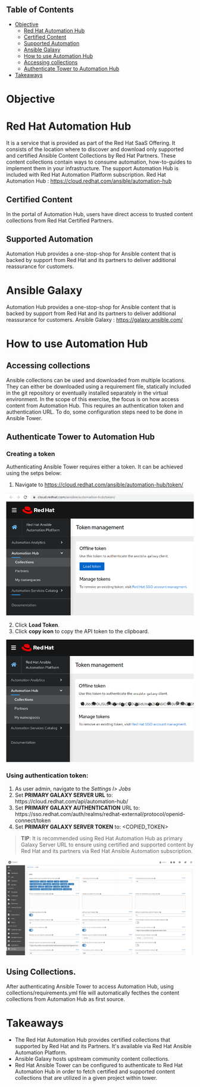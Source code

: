 ## Table of Contents
- [Objective](#objective)
    - [Red Hat Automation Hub](#red-hat-automation-hub)
    - [Certified Content](#certified-content)
    - [Supported Automation](#supported-automation)
    - [Ansible Galaxy](#ansible-galaxy)
    - [How to use Automation Hub](#how-to-use-automation-hub)
    - [Accessing collections](#accessing-collections)
    - [Authenticate Tower to Automation Hub](#authenticate-tower-to-automation-hub)
- [Takeaways](#takeaways)


# Objective

# Red Hat Automation Hub
It is a service that is provided as part of the Red Hat SaaS Offering. It consists of the location where to discover and download only supported and certified Ansible Content Collections by Red Hat Partners. These content collections contain ways to consume automation, how-to-guides to implement them in your infrastructure. The support Automation Hub is included with Red Hat Automation Platform subscription.
  Red Hat Automation Hub : https://cloud.redhat.com/ansible/automation-hub

## Certified Content
In the portal of Automation Hub, users have direct access to trusted content collections from Red Hat Certified Partners.

## Supported Automation
  Automation Hub provides a one-stop-shop for Ansible content that is backed by support from Red Hat and its partners to deliver additional reassurance for customers.

# Ansible Galaxy
Automation Hub provides a one-stop-shop for Ansible content that is backed by support from Red Hat and its partners to deliver additional reassurance for customers.
  Ansible Galaxy : https://galaxy.ansible.com/

# How to use Automation Hub

## Accessing collections
Ansible collections can be used and downloaded from multiple locations. They can either be downloaded using a requirement file, statically included in the git repository or eventually installed separately in the virtual environment.
In the scope of this exercise, the focus is on how access content from Automation Hub. This requires an authentication token and authentication URL. To do, some configuration steps need to be done in Ansible Tower.

## Authenticate Tower to Automation Hub

### Creating a token
Authenticating Ansible Tower requires either a token. It can be achieved using the setps below:
  1. Navigate to https://cloud.redhat.com/ansible/automation-hub/token/
  
  
   ![Load token|845x550,50%](screenshots/create-token.png)
    
  
  2. Click **Load Token**.
  3. Click **copy icon** to copy the API token to the clipboard.
  
   ![Copy token|845x550,50%](screenshots/copy-token.png)
    
### Using authentication token:
    
 1. As user admin, navigate to the *Settings l> Jobs*
 2. Set **PRIMARY GALAXY SERVER URL** to: https<nolink>://cloud.redhat.com/api/automation-hub/
 3. Set **PRIMARY GALAXY AUTHENTICATION** URL to: https<nolink>://sso.redhat.com/auth/realms/redhat-external/protocol/openid-connect/token
 4. Set **PRIMARY GALAXY SERVER TOKEN** to: <COPIED_TOKEN> 
    
> **TIP**: It is recommended using Red Hat Automation Hub as primary Galaxy Server URL to ensure using certified and supported
> content by Red Hat and its partners via Red Hat Ansible Automation subscription.


![test image size](screenshots/token.png)


## Using Collections.

After authenticating Ansible Tower to access Automation Hub, using collections/requirements.yml file will automatically fecthes the content collections from Automation Hub as first source.


# Takeaways

- The Red Hat Automation Hub provides certified collections that supported by Red Hat and its Partners. It's available via Red Hat Ansible Automation Platform.
- Ansible Galaxy hosts upstream community content collections.
- Red Hat Ansible Tower can be configured to authenticate to Red Hat Automation Hub in order to fetch certified and supported content collections that are utilized in a given project within tower.
